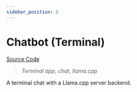 ```yaml
---
sidebar_position: 5
---
```


# Chatbot (Terminal)

[Source Code](https://github.com/lgrammel/modelfusion/tree/main/examples/chatbot-terminal)

> _Terminal app_, _chat_, _llama.cpp_

A terminal chat with a Llama.cpp server backend.
